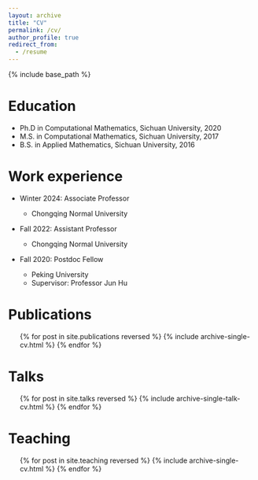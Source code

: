 ```yaml
---
layout: archive
title: "CV"
permalink: /cv/
author_profile: true
redirect_from:
  - /resume
---
```


{% include base_path %}

Education
======
* Ph.D in Computational Mathematics, Sichuan University, 2020
* M.S. in Computational Mathematics, Sichuan University, 2017
* B.S. in Applied Mathematics, Sichuan University, 2016

Work experience
======
* Winter 2024: Associate Professor
  * Chongqing Normal University

* Fall 2022: Assistant Professor
  * Chongqing Normal University
  
* Fall 2020: Postdoc Fellow
  * Peking University
  * Supervisor: Professor Jun Hu

  
<!-- Skills
======
* Skill 1
* Skill 2
  * Sub-skill 2.1
  * Sub-skill 2.2
  * Sub-skill 2.3
* Skill 3 -->

Publications
======
  <ul>{% for post in site.publications reversed %}
    {% include archive-single-cv.html %}
  {% endfor %}</ul>
  
Talks
======
  <ul>{% for post in site.talks reversed %}
    {% include archive-single-talk-cv.html  %}
  {% endfor %}</ul>
  
Teaching
======
  <ul>{% for post in site.teaching reversed %}
    {% include archive-single-cv.html %}
  {% endfor %}</ul>
  
<!-- Service and leadership
======
* Currently signed in to 43 different slack teams -->
